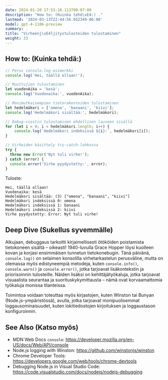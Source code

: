 ```yaml
---
date: 2024-01-20 17:53:18.113790-07:00
description: "How to: (Kuinka tehd\xE4:) ."
lastmod: '2024-03-13T22:44:56.952349-06:00'
model: gpt-4-1106-preview
summary: .
title: "Virheenj\xE4ljitystulosteiden tulostaminen"
weight: 33
---
```


## How to: (Kuinka tehdä:)
```Javascript
// Perus console.log esimerkki
console.log('Hei, täällä ollaan!');

// Muuttujien tulostaminen
let vuodenAika = 'kesä';
console.log('Vuodenaika:', vuodenAika);

// Monimutkaisempien tietorakenteiden tulostaminen
let hedelmäkori = ['omena', 'banaani', 'kiivi'];
console.log('Hedelmäkori sisältää:', hedelmäkori);

// Debug-viestin tulostaminen ehdollisen lauseen sisällä
for (let i = 0; i < hedelmäkori.length; i++) {
    console.log(`Hedelmäkori indeksissä ${i}:`, hedelmäkori[i]);
}

// Virheiden käsittely try-catch-lohkossa
try {
  throw new Error('Nyt tuli virhe!');
} catch (error) {
  console.error('Virhe pyydystetty:', error);
}
```
Tuloste:
```
Hei, täällä ollaan!
Vuodenaika: kesä
Hedelmäkori sisältää: (3) ["omena", "banaani", "kiivi"]
Hedelmäkori indeksissä 0: omena
Hedelmäkori indeksissä 1: banaani
Hedelmäkori indeksissä 2: kiivi
Virhe pyydystetty: Error: Nyt tuli virhe!
```

## Deep Dive (Sukellus syvemmälle)
Alkujaan, debuggaus tarkoitti kirjaimellisesti ötököiden poistamista tietokoneen sisältä – oikeasti! 1940-luvulla Grace Hopper löysi kuolleen kovan ja korjasi ensimmäisen tunnetun tietokonebugin. Tänä päivänä, `console.log()` on selaimen konsolilla virhetarkastelun perusväline, mutta on olemassa myös edistyneempiä metodeja, kuten `console.info()`, `console.warn()` ja `console.error()`, jotka tarjoavat lisäkontekstin ja priorisoinnin tulosteille. Näiden lisäksi on kehittäjätyökaluja, jotka tarjoavat visuaalista seurantaa ja suorituskykymittausta – nämä ovat korvaamattomia työkaluja monissa tilanteissa.

Toimintoa voidaan toteuttaa myös kirjastojen, kuten Winston tai Bunyan (Node.js-ympäristössä), avulla, jotka tarjoavat monipuolisemmat loggausominaisuudet, kuten lokitiedostojen kirjoituksen ja loggaustason konfiguroinnin.

## See Also (Katso myös)
- MDN Web Docs `console`: https://developer.mozilla.org/en-US/docs/Web/API/console
- Node.js logging with Winston: https://github.com/winstonjs/winston
- Chrome Developer Tools: https://developers.google.com/web/tools/chrome-devtools
- Debugging Node.js in Visual Studio Code: https://code.visualstudio.com/docs/nodejs/nodejs-debugging
